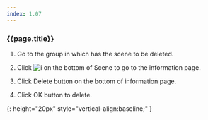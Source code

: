 ```yaml
---
index: 1.07
---
```

### {{page.title}}

1. Go to the group in which has the scene to be deleted.

1. Click ![i][info] on the bottom of Scene to go to the information page.

1. Click Delete button on the bottom of information page.

1. Click OK button to delete.

[info]: {{site.baseurl}}/assets/info.png
{: height="20px" style="vertical-align:baseline;" }
